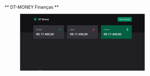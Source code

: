 ** DT-MONEY Finanças **

<p align="center">
  <img alt="jlt" src="./dt-money.png" width="80%">
</p>


